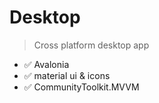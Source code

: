# Desktop

> Cross platform desktop app

* ✅ Avalonia
* ✅ material ui & icons
* ✅ CommunityToolkit.MVVM

